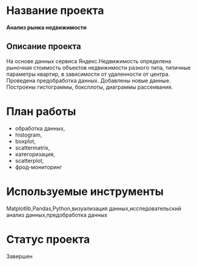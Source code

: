 # Название проекта
 **Анализ рынка недвижимости**
 ## Описание проекта

На основе данных сервиса Яндекс.Недвижимость определена рыночная стоимость
объектов недвижимости разного типа, типичные параметры квартир, в зависимости от
удаленности от центра. Проведена предобработка данных. Добавлены новые данные.
Построены гистограммы, боксплоты, диаграммы рассеивания.

 # План работы
- обработка данных,
- histogram, 
- boxplot,
- scattermatrix,
- категоризация, 
- scatterplot,  
- фрод-мониторинг


# Используемые инструменты

Matplotlib,Pandas,Python,визуализация данных,исследовательский анализ данных,предобработка данных

# Статус проекта
Завершен



```python

```
